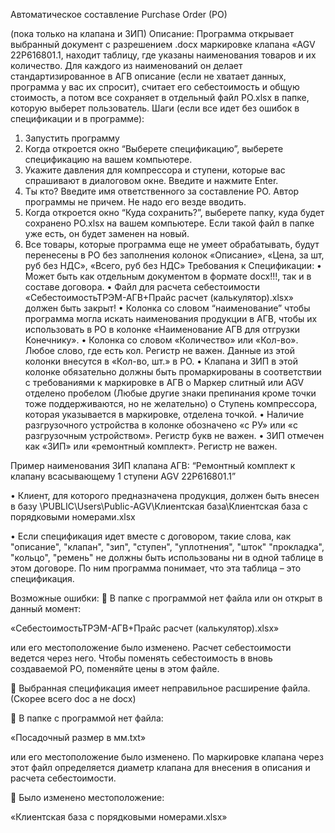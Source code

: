 Автоматическое составление
Purchase Order (PO)

(пока только на клапана и ЗИП)
Описание:
Программа открывает выбранный документ с разрешением .docx маркировке клапана «AGV 22P616801.1, находит таблицу, где указаны наименования товаров и их количество. Для каждого из наименований он делает стандартизированное в АГВ описание (если не хватает данных, программа у вас их спросит), считает его себестоимость и общую стоимость, а потом все сохраняет в отдельный файл PO.xlsx в папке, которую выберет пользователь.
Шаги (если все идет без ошибок в спецификации и в программе):
1)	Запустить программу
2)	Когда откроется окно “Выберете спецификацию”, выберете спецификацию на вашем компьютере.
3)	Укажите давления для компрессора и ступени, которые вас спрашивают в диалоговом окне. Введите и нажмите Enter. 
4)	Ты кто? Введите имя ответственного за составление PO. Автор программы не причем. Не надо его везде вводить.
5)	Когда откроется окно “Куда сохранить?”, выберете папку, куда будет сохранено PO.xlsx на вашем компьютере. Если такой файл в папке уже есть, он будет заменен на новый.
6)	Все товары, которые программа еще не умеет обрабатывать, будут перенесены в PO без заполнения колонок «Описание», «Цена, за шт, руб без НДС», «Всего, руб без НДС»
Требования к Спецификации:
•	Может быть как отдельным документом в формате docx!!!, так и в составе договора.
•	Файл для расчета себестоимости «СебестоимостьТРЭМ-АГВ+Прайс расчет (калькулятор).xlsx» должен быть закрыт!
•	Колонка со словом “наименование” чтобы программа могла искать наименования продукции в АГВ, чтобы их использовать в PO в колонке «Наименование АГВ для отгрузки Конечнику».
•	Колонка со словом «Количество» или «Кол-во». Любое слово, где есть кол. Регистр не важен. Данные из этой колонки внесутся в «Кол-во, шт.» в PO. 
•	Клапана и ЗИП в этой колонке обязательно должны быть промаркированы в соответствии с требованиями к маркировке в АГВ
o	Маркер слитный или AGV отделено пробелом (Любые другие знаки препинания кроме точки тоже поддерживаются, но не желательно)
o	Ступень компрессора, которая указывается в маркировке, отделена точкой. 
•	Наличие разгрузочного устройства в колонке обозначено «с РУ» или «с разгрузочным устройством». Регистр букв не важен.
•	ЗИП отмечен как «ЗИП» или «ремонтный комплект». Регистр не важен.

Пример наименования ЗИП клапана АГВ:
“Ремонтный комплект к клапану всасывающему 1 ступени  AGV 22P616801.1”

•	Клиент, для которого предназначена продукция, должен быть внесен в базу \\PUBLIC\Users\Public-AGV\Клиентская база\Клиентская база с порядковыми номерами.xlsx

•	Если спецификация идет вместе с договором, такие слова, как "описание", "клапан", "зип", "ступен", "уплотнения", "шток" "прокладка", "кольцо", "ремень" не должны быть использованы ни в одной таблице в этом договоре. По ним программа понимает, что эта таблица – это спецификация.

Возможные ошибки:
	В папке с программой нет файла или он открыт в данный момент:

«СебестоимостьТРЭМ-АГВ+Прайс расчет (калькулятор).xlsx» 

или его местоположение было изменено. Расчет себестоимости ведется через него. Чтобы поменять себестоимость в вновь создаваемой PO, поменяйте цены в этом файле.

	Выбранная спецификация имеет неправильное расширение файла. (Скорее всего doc а не docx)

	В папке с программой нет файла:

«Посадочный размер в мм.txt»

 или его местоположение было изменено. По маркировке клапана через этот файл определяется диаметр клапана для внесения в описания и расчета себестоимости.

	Было изменено местоположение:

«Клиентская база с порядковыми номерами.xlsx»
